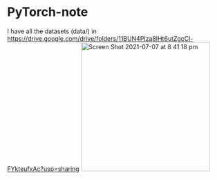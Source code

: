 # PyTorch-note

I have all the datasets (data/) in https://drive.google.com/drive/folders/11BUN4PIza8lHt6utZgcCl-FYkteufxAc?usp=sharing
<img width="298" alt="Screen Shot 2021-07-07 at 8 41 18 pm" src="https://user-images.githubusercontent.com/53250006/124745936-afda2e80-df63-11eb-99af-e156c1e1568c.png">
